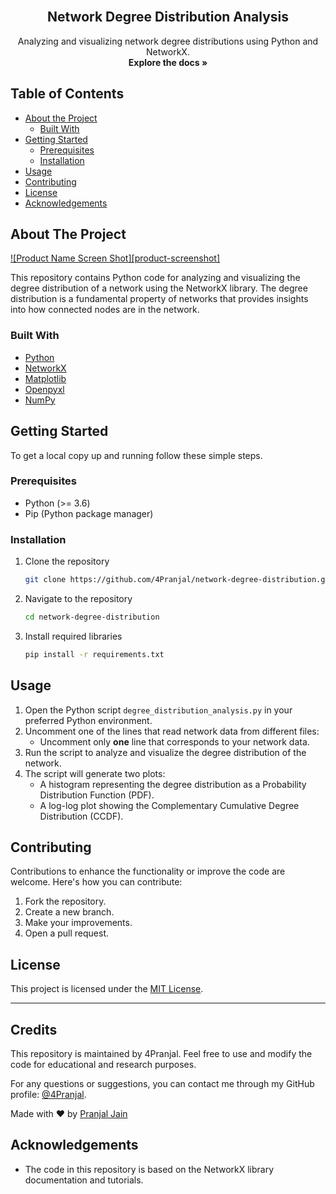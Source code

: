 <!-- PROJECT LOGO -->
<br />
<p align="center">
  <h2 align="center">Network Degree Distribution Analysis</h2>
  <p align="center">
    Analyzing and visualizing network degree distributions using Python and NetworkX.
    <br />
    <strong>Explore the docs »</strong> 
    <br />
 
   </p>
</p>

<!-- TABLE OF CONTENTS -->
## Table of Contents

* [About the Project](#about-the-project)
  * [Built With](#built-with)
* [Getting Started](#getting-started)
  * [Prerequisites](#prerequisites)
  * [Installation](#installation)
* [Usage](#usage)
* [Contributing](#contributing)
* [License](#license)
* [Acknowledgements](#acknowledgements)

<!-- ABOUT THE PROJECT -->
## About The Project

[![Product Name Screen Shot][product-screenshot]](https://example.com)

This repository contains Python code for analyzing and visualizing the degree distribution of a network using the NetworkX library. The degree distribution is a fundamental property of networks that provides insights into how connected nodes are in the network.

### Built With

* [Python](https://www.python.org/)
* [NetworkX](https://networkx.org/)
* [Matplotlib](https://matplotlib.org/)
* [Openpyxl](https://openpyxl.readthedocs.io/)
* [NumPy](https://numpy.org/)

<!-- GETTING STARTED -->
## Getting Started

To get a local copy up and running follow these simple steps.

### Prerequisites

* Python (>= 3.6)
* Pip (Python package manager)

### Installation

1. Clone the repository
   ```sh
   git clone https://github.com/4Pranjal/network-degree-distribution.git
   ```
2. Navigate to the repository
   ```sh
   cd network-degree-distribution
   ```
3. Install required libraries
   ```sh
   pip install -r requirements.txt
   ```

<!-- USAGE EXAMPLES -->
## Usage

1. Open the Python script `degree_distribution_analysis.py` in your preferred Python environment.
2. Uncomment one of the lines that read network data from different files:
   - Uncomment only **one** line that corresponds to your network data.
3. Run the script to analyze and visualize the degree distribution of the network.
4. The script will generate two plots:
   - A histogram representing the degree distribution as a Probability Distribution Function (PDF).
   - A log-log plot showing the Complementary Cumulative Degree Distribution (CCDF).

<!-- CONTRIBUTING -->
## Contributing

Contributions to enhance the functionality or improve the code are welcome. Here's how you can contribute:

1. Fork the repository.
2. Create a new branch.
3. Make your improvements.
4. Open a pull request.

## License

This project is licensed under the [MIT License](LICENSE).

---
## Credits

This repository is maintained by 4Pranjal. Feel free to use and modify the code for educational and research purposes.

For any questions or suggestions, you can contact me through my GitHub profile: [@4Pranjal](https://github.com/4Pranjal).

Made with ❤️ by [Pranjal Jain](https://github.com/4Pranjal)


<!-- ACKNOWLEDGEMENTS -->
## Acknowledgements

* The code in this repository is based on the NetworkX library documentation and tutorials.
 
